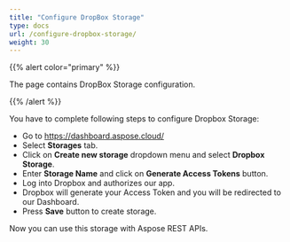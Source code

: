 ```yaml
---
title: "Configure DropBox Storage"
type: docs
url: /configure-dropbox-storage/
weight: 30
---
```


{{% alert color="primary" %}} 

The page contains DropBox Storage configuration.

{{% /alert %}} 

You have to complete following steps to configure Dropbox Storage:

- Go to <https://dashboard.aspose.cloud/>
- Select **Storages** tab.
- Click on **Create new storage** dropdown menu and select **Dropbox Storage**. 
- Enter **Storage Name** and click on **Generate Access Tokens** button.
- Log into Dropbox and authorizes our app.
- Dropbox will generate your Access Token and you will be redirected to our Dashboard.
- Press **Save** button to create storage.

Now you can use this storage with Aspose REST APIs.
